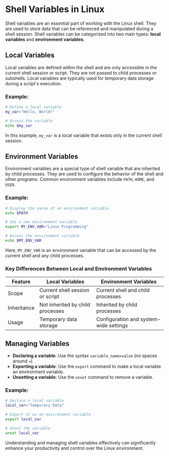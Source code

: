 # Shell Variables in Linux

Shell variables are an essential part of working with the Linux shell. They are used to store data that can be referenced and manipulated during a shell session. Shell variables can be categorized into two main types: **local variables** and **environment variables**.

## Local Variables

Local variables are defined within the shell and are only accessible in the current shell session or script. They are not passed to child processes or subshells. Local variables are typically used for temporary data storage during a script's execution.

### Example:

```bash
# Define a local variable
my_var="Hello, World!"

# Access the variable
echo $my_var
```

In this example, `my_var` is a local variable that exists only in the current shell session.

## Environment Variables

Environment variables are a special type of shell variable that are inherited by child processes. They are used to configure the behavior of the shell and other programs. Common environment variables include `PATH`, `HOME`, and `USER`.

### Example:

```bash
# Display the value of an environment variable
echo $PATH

# Set a new environment variable
export MY_ENV_VAR="Linux Programming"

# Access the environment variable
echo $MY_ENV_VAR
```

Here, `MY_ENV_VAR` is an environment variable that can be accessed by the current shell and any child processes.

### Key Differences Between Local and Environment Variables

| Feature     | Local Variables                  | Environment Variables                  |
| ----------- | -------------------------------- | -------------------------------------- |
| Scope       | Current shell session or script  | Current shell and child processes      |
| Inheritance | Not inherited by child processes | Inherited by child processes           |
| Usage       | Temporary data storage           | Configuration and system-wide settings |

## Managing Variables

- **Declaring a variable**: Use the syntax `variable_name=value` (no spaces around `=`).
- **Exporting a variable**: Use the `export` command to make a local variable an environment variable.
- **Unsetting a variable**: Use the `unset` command to remove a variable.

### Example:

```bash
# Declare a local variable
local_var="Temporary Data"

# Export it as an environment variable
export local_var

# Unset the variable
unset local_var
```

Understanding and managing shell variables effectively can significantly enhance your productivity and control over the Linux environment.

